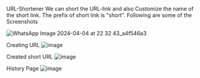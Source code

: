 URL-Shortener
We can short the URL-link and also Customize the name of the short link. The prefix of short link is "short".
Following are some of the Screenshots


![WhatsApp Image 2024-04-04 at 22 32 43_a4f546a3](https://github.com/SudarshanBharate/upskillcampus/assets/76870710/a2ecb9a7-76ec-43d1-bfc1-db33246419d8)

Creating URL
![image](https://github.com/SudarshanBharate/upskillcampus/assets/76870710/69dd7e24-c9c4-4d36-999a-c71b2f205eca)

Created short URL
![image](https://github.com/SudarshanBharate/upskillcampus/assets/76870710/493b464d-1a48-4f4d-aaa9-a64b07d415b3)

History Page
![image](https://github.com/SudarshanBharate/upskillcampus/assets/76870710/7442843d-c2f8-47ec-b200-c1326321ec09)

